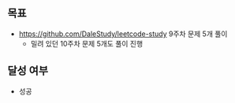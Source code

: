 ## 목표

- https://github.com/DaleStudy/leetcode-study 9주차 문제 5개 풀이
  - 밀려 있던 10주차 문제 5개도 풀이 진행 

## 달성 여부

- 성공
